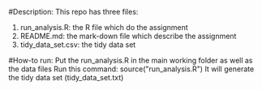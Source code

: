 #Description:
This repo has three files:
1. run_analysis.R: the R file which do the assignment
2. README.md: the mark-down file which describe the assignment
3. tidy_data_set.csv: the tidy data set

#How-to run:
Put the run_analysis.R in the main working folder as well as the data files
Run this command: source("run_analysis.R")
It will generate the tidy data set (tidy_data_set.txt)